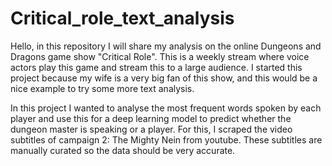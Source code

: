 # Critical_role_text_analysis

Hello, in this repository I will share my analysis on the online Dungeons and Dragons game show "Critical Role". This is a weekly stream where voice actors play this game and stream this to a large audience. I started this project because my wife is a very big fan of this show, and this would be a nice example to try some more text analysis.

In this project I wanted to analyse the most frequent words spoken by each player and use this for a deep learning model to predict whether the dungeon master is speaking or a player. For this, I scraped the video subtitles of campaign 2: The Mighty Nein from youtube. These subtitles are manually curated so the data should be very accurate.
